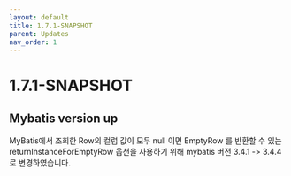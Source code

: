 ```yaml
---
layout: default
title: 1.7.1-SNAPSHOT
parent: Updates
nav_order: 1
---
```


# 1.7.1-SNAPSHOT

## Mybatis version up
MyBatis에서 조회한 Row의 컬럼 값이 모두 null 이면 EmptyRow 를 반환할 수 있는 returnInstanceForEmptyRow 옵션을 사용하기 위해 mybatis 버전 3.4.1 -> 3.4.4 로 변경하였습니다.

